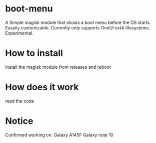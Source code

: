 # boot-menu
A Simple magisk module that shows a boot menu before the OS starts. Easyily customizable. Currently only supports OneUI ext4 filesystems. Experimental.

# How to install
Install the magisk module from releases and reboot

# How does it work
read the code

# Notice
Confirmed working on:
Galaxy A145F
Galaxy note 10
